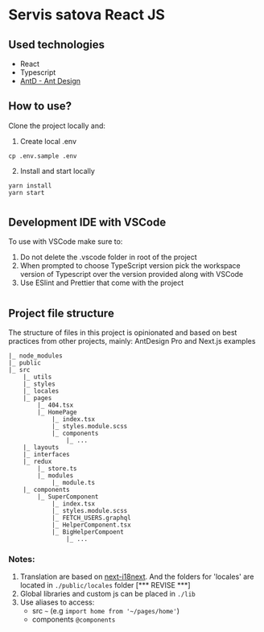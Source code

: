# Servis satova React JS


## Used technologies
- React 
- Typescript
- [AntD - Ant Design](https://ant.design/)


## How to use?
Clone the project locally and:

1. Create local .env 
```
cp .env.sample .env
```

2. Install and start locally
```
yarn install
yarn start
```
#
## Development IDE with VSCode
To use with VSCode make sure to:
1. Do not delete the .vscode folder in root of the project
2. When prompted to choose TypeScript version pick the workspace version of Typescript over the version provided along with VSCode
3. Use ESlint and Prettier that come with the project

#
## Project file structure
The structure of files in this project is opinionated and based on best practices from other projects, mainly: AntDesign Pro and Next.js examples 

    |_ node_modules
    |_ public        
    |_ src
        |_ utils
        |_ styles  
        |_ locales 
        |_ pages
            |_ 404.tsx
            |_ HomePage
                |_ index.tsx
                |_ styles.module.scss
                |_ components
                    |_ ...
        |_ layouts
        |_ interfaces
        |_ redux
            |_ store.ts
            |_ modules
                |_ module.ts
        |_ components
            |_ SuperComponent
                |_ index.tsx
                |_ styles.module.scss
                |_ FETCH_USERS.graphql
                |_ HelperComponent.tsx
                |_ BigHelperCompoent
                    |_ ...
### Notes:
1. Translation are based on [next-i18next](https://github.com/isaachinman/next-i18next). And the folders for 'locales' are located in `./public/locales` folder [*** REVISE ***]
2. Global libraries and custom js can be placed in `./lib`
3. Use aliases to access:
    - src `~` (e.g `import home from '~/pages/home'`)
    - components `@components` 

